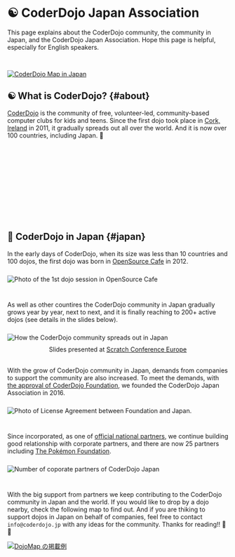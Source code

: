 # ☯️  CoderDojo Japan Association

This page explains about the CoderDojo community, the community in Japan, and the CoderDojo Japan Association. Hope this page is helpful, especially for English speakers.

<div style="padding-top: 30px;">
  <a href='https://map.coderdojo.jp/'>
    <img class="lazyload" loading='lazy' alt='CoderDojo Map in Japan'
     src='/spinner.svg' data-src='/img/dojomap_rect.webp' >
  </a>
</div>


## ☯️ What is CoderDojo? {#about}

[CoderDojo](https://coderdojo.com/en/about) is the community of free, volunteer-led, community-based computer clubs for kids and teens. Since the first dojo took place in [Cork, Ireland](https://en.wikipedia.org/wiki/Cork_(city)) in 2011, it gradually spreads out all over the world. And it is now over 100 countries, including Japan. 🗾

<div class="home-point-video">
  <iframe width="100%" class='lazyload' frameborder="0"
   allow="accelerometer; autoplay; clipboard-write; encrypted-media; gyroscope; picture-in-picture; web-share"
   data-src="https://www.youtube.com/embed/7XQOVKd-vVI?rel=0" allowfullscreen></iframe>
</div>

<br>

## 🗾 CoderDojo in Japan {#japan}

In the early days of CoderDojo, when its size was less than 10 countries and 100 dojos, the first dojo was born in [OpenSource Cafe](https://medium.com/opensource-cafe) in 2012.

<div style="padding: 10px 0px;">
  <img class='lazyload' loading='lazy' alt="Photo of the 1st dojo session in OpenSource Cafe"
   src='/coderdojo-japan_cover.min.webp' data-src="/coderdojo-japan_cover.webp" />
</div>

<br>

As well as other countires the CoderDojo community in Japan gradually grows year by year, next to next, and it is finally reaching to 200+ active dojos (see details in the slides below).

<div style="padding: 10px 0px;">
  <img class='lazyload' loading='lazy' alt="How the CoderDojo community spreads out in Japan"
   src='/spinner.svg' data-src="/img/dojomap_geo.gif" />
</div>

<div>
  <script defer class="speakerdeck-embed" data-slide="1" data-id="cbe1df65074d4777a19c5f15c5bf93e9" data-ratio="1.3333333333333333" src="//speakerdeck.com/assets/embed.js"></script>
  <center>Slides presented at <a href='https://coderdojo.com/2019/08/30/6-insightful-talks-at-scratch-conference-europe/'>Scratch Conference Europe</a></center>
</div>

<br>

With the grow of CoderDojo community in Japan, demands from companies to support the community are also increased. To meet the demands, with [the approval of CoderDojo Foundation](/docs/regional-license_en), we founded the CoderDojo Japan Association in 2016.

<div style="padding: 10px 0px;">
  <img class='lazyload' loading='lazy' alt="Photo of License Agreement between Foundation and Japan."
   src='/spinner.svg' data-src='coderdojo-japan-2016_rect.png' />
</div>

<br>

Since incorporated, as one of [official national partners](https://coderdojo.com/en/partner-network), we continue building good relationship with corporate partners, and there are now 25 partners including [The Pokémon Foundation](https://www.pokemon-foundation.or.jp/news/5/).

<div style="padding: 10px 0px;">
  <img class='lazyload' loading='lazy' alt="Number of coporate partners of CoderDojo Japan"
   src='/spinner.svg' data-src='coderdojo-japan-partners.png' />
</div>

<br>

With the big support from partners we keep contributing to the CoderDojo community in Japan and the world. If you would like to drop by a dojo nearby, check the following map to find out. And if you are thiking to support dojos in Japan on behalf of companies, feel free to contact `info@coderdojo.jp` with any ideas for the community. Thanks for reading!! 🙏✨

<a href='https://map.coderdojo.jp/'>
  <img class="lazyload" loading='lazy' alt='DojoMap の掲載例'
   src='/spinner.svg' data-src='/img/dojomap_ss.webp' >
</a>


<style type="text/css">
  section.doc h1 {
    margin-bottom: 40px;
    line-height:  2.0em;
  }
  section.doc h2,
  section.doc h3 {
    padding-top:   40px;
    margin-bottom: 20px;
    line-height:  2.0em;
  }

  section.doc p {
    line-height:  2.0em;
  }

  h2#faq {
    text-align: center;
  }

  blockquote small {
    line-height:  2.0em;
  }
</style>
